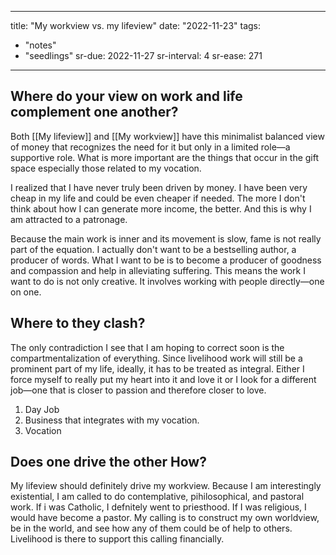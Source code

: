   ---
title: "My workview vs. my lifeview"
date: "2022-11-23"
tags:
- "notes"
- "seedlings"
sr-due: 2022-11-27
sr-interval: 4
sr-ease: 271
---

## Where do your view on work and life complement one another?

Both [[My lifeview]] and [[My workview]] have this minimalist balanced view of money that recognizes the need for it but only in a limited role—a supportive role. What is more important are the things that occur in the gift space especially those related to my vocation.

I realized that I have never truly been driven by money. I have been very cheap in my life and could be even cheaper if needed. The more I don't think about how I can generate more income, the better. And this is why I am attracted to a patronage.

Because the main work is inner and its movement is slow, fame is not really part of the equation. I actually don't want to be a bestselling author, a producer of words. What I want to be is to become a producer of goodness and compassion and help in alleviating suffering. This means the work I want to do is not only creative. It involves working with people directly—one on one.

## Where to they clash?

The only contradiction I see that I am hoping to correct soon is the compartmentalization of everything. Since livelihood work will still be a prominent part of my life, ideally, it has to be treated as integral. Either I force myself to really put my heart into it and love it or I look for a different job—one that is closer to passion and therefore closer to love.
1. Day Job
2. Business that integrates with my vocation.
3. Vocation

## Does one drive the other How?

My lifeview should definitely drive my workview. Because I am interestingly existential, I am called to do contemplative, pihilosophical, and pastoral work. If i was Catholic, I defnitely went to priesthood. If I was religious, I would have become a pastor. My calling is to construct my own worldview, be in the world, and see how any of them could be of help to others. Livelihood is there to support this calling financially.